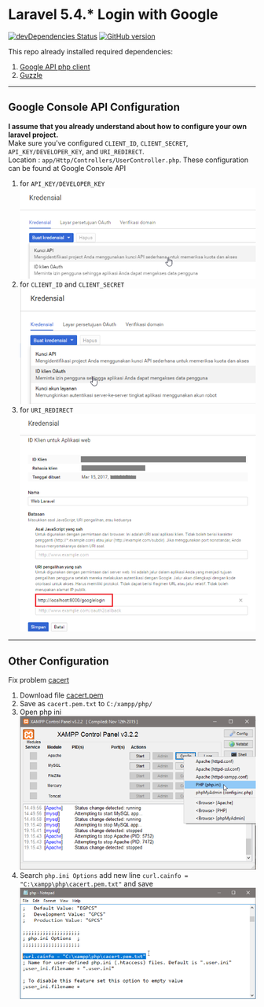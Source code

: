 # Laravel 5.4.* Login with Google
[![devDependencies Status](https://david-dm.org/dhanyn10/laravel-google-login/dev-status.svg)](https://david-dm.org/dhanyn10/laravel-google-login?type=dev)
[![GitHub version](https://badge.fury.io/gh/dhanyn10%2Flaravel-google-login.svg)](https://badge.fury.io/gh/dhanyn10%2Flaravel-google-login)
  
This repo already installed required dependencies:
1. [Google API php client](https://github.com/google/google-api-php-client)  
2. [Guzzle](https://github.com/guzzle/guzzle)  
--------------------------------------------------
## Google Console API Configuration
__I assume that you already understand about how to configure your own laravel project.__  
Make sure you've configured ```CLIENT_ID```, ```CLIENT_SECRET```, ```API_KEY/DEVELOPER_KEY```,
and ```URI_REDIRECT```.  
Location : ```app/Http/Controllers/UserController.php```.
These configuration can be found at Google Console API
1. for ```API_KEY/DEVELOPER_KEY```  
![DEVELOPER_KEY](https://raw.githubusercontent.com/dhanyn10/laravel-google-login/master/api-key.png)  
2. for ```CLIENT_ID``` and ```CLIENT_SECRET```  
![Oauth](https://raw.githubusercontent.com/dhanyn10/laravel-google-login/master/client-oauth.png)  
3. for ```URI_REDIRECT```  
![Oauth](https://raw.githubusercontent.com/dhanyn10/laravel-google-login/master/uri-redirect.png)  
--------------------------------------------------
## Other Configuration  
Fix problem [cacert](http://stackoverflow.com/questions/30240840/laravel-5-socialite-curl-error-77-error-setting-certificate-verify-locations)  
1. Download file [cacert.pem](https://curl.haxx.se/ca/cacert.pem)  
2. Save as ```cacert.pem.txt``` to ```C:/xampp/php/```  
3. Open php ini  
![Oauth](https://raw.githubusercontent.com/dhanyn10/laravel-google-login/master/open-php-ini.png)  
4. Search ```php.ini Options```  add new line ```curl.cainfo = "C:\xampp\php\cacert.pem.txt"``` and save  
![Oauth](https://raw.githubusercontent.com/dhanyn10/laravel-google-login/master/php-ini-cacert.png)
